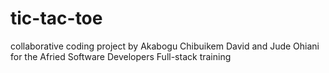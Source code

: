 # tic-tac-toe
collaborative coding project by Akabogu Chibuikem David and Jude Ohiani for the Afried Software Developers Full-stack training
